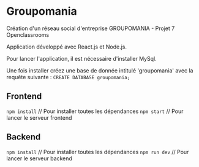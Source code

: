 # Groupomania
Création d'un réseau social d'entreprise GROUPOMANIA - Projet 7 Openclassrooms

Application développé avec React.js et Node.js.

Pour lancer l'application, il est nécessaire d'installer MySql.

Une fois installer créez une base de donnée intitulé 'groupomania' avec la requête suivante : 
`CREATE DATABASE groupomania;`


## Frontend
`npm install` // Pour installer toutes les dépendances
`npm start` // Pour lancer le serveur frontend

## Backend
`npm install` // Pour installer toutes les dépendances
`npm run dev` // Pour lancer le serveur backend
